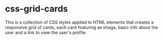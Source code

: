 # css-grid-cards

This is a collection of CSS styles applied to HTML elements that creates a responsive grid of cards, each card featuring an image, basic info about the user and a link to view the user's profile.


